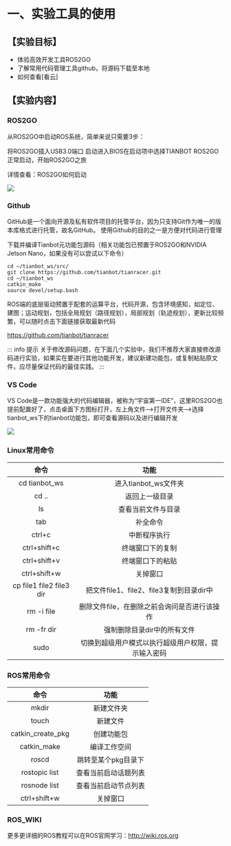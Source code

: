 # 一、实验工具的使用


## 【实验目标】

- 体验高效开发工具ROS2GO
- 了解常用代码管理工具github，将源码下载至本地
- 如何查看[看云]

## 【实验内容】

### ROS2GO

从ROS2GO中启动ROS系统，简单来说只需要3步：

将ROS2GO插入USB3.0端口
启动进入BIOS在启动项中选择TIANBOT ROS2GO
正常启动，开始ROS2GO之旅

详情查看：ROS2GO如何启动

![](https://tianbot-pic.oss-cn-beijing.aliyuncs.com/tianbot/202112211740536.webp)

### Github

GitHub是一个面向开源及私有软件项目的托管平台，因为只支持Git作为唯一的版本库格式进行托管，故名GitHub。
使用Github的目的之一是方便对代码进行管理

下载并编译Tianbot元功能包源码（相关功能包已预置于ROS2GO和NVIDIA Jetson Nano，如果没有可以尝试以下命令）

```shell
cd ~/tianbot_ws/src/
git clone https://github.com/tianbot/tianracer.git
cd ~/tianbot_ws 
catkin_make
source devel/setup.bash
```


ROS端的底层驱动预置于配套的运算平台，代码开源，包含环境感知，如定位、建图；运动规划，包括全局规划（路径规划），局部规划（轨迹规划），更新比较频繁，可以随时点击下面链接获取最新代码

https://github.com/tianbot/tianracer

::: info 提示
关于修改源码问题，在下面几个实验中，我们不推荐大家直接修改源码进行实验，如果实在要进行其他功能开发，建议新建功能包，或复制粘贴原文件，应尽量保证代码的最佳实践。
:::

### VS Code

VS Code是一款功能强大的代码编辑器，被称为“宇宙第一IDE”，这里ROS2GO也提前配置好了，点击桌面下方图标打开，左上角文件-->打开文件夹-->选择tianbot_ws下的tianbot功能包，即可查看源码以及进行编辑开发

![](https://tianbot-pic.oss-cn-beijing.aliyuncs.com/tianbot/202112211740121.png)
### Linux常用命令

|命令|	功能|
|:--:|:---:|
|cd tianbot_ws |	进入tianbot_ws文件夹 |
|cd .. |	返回上一级目录 |
|ls	| 查看当前文件与目录|
|tab | 补全命令|
|ctrl+c	| 中断程序执行|
|ctrl+shift+c |	终端窗口下的复制|
|ctrl+shift+v |	终端窗口下的粘贴|
|ctrl+shift+w |	关掉窗口|
|cp file1 file2 file3 dir |	把文件file1、file2、file3复制到目录dir中|
|rm -i file |	删除文件file，在删除之前会询问是否进行该操作|
|rm -fr dir |	强制删除目录dir中的所有文件|
|sudo	| 切换到超级用户模式以执行超级用户权限，提示输入密码|

### ROS常用命令

|命令 |	功能|
|:--:|:---:|
mkdir |	新建文件夹|
|touch |	新建文件|
|catkin_create_pkg |	创建功能包|
|catkin_make |	编译工作空间|
|roscd |	跳转至某个pkg目录下|
|rostopic list |	查看当前启动话题列表||
|rosnode list |	查看当前启动节点列表|
|ctrl+shift+w |	关掉窗口|

### ROS_WIKI

更多更详细的ROS教程可以在ROS官网学习：http://wiki.ros.org
